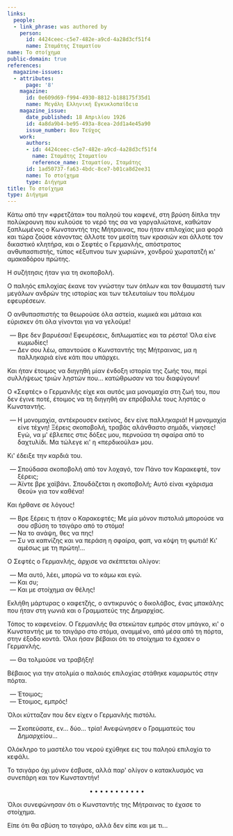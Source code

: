 ```yaml
---
links:
  people:
  - link_phrase: was authored by
    person:
      id: 4424ceec-c5e7-482e-a9cd-4a28d3cf51f4
      name: Σταμάτης Σταματίου
name: Το στοίχημα
public-domain: true
references:
  magazine-issues:
  - attributes:
      page: '8'
    magazine:
      id: 0e609d69-f994-4930-8812-b188175f35d1
      name: Μεγάλη Ελληνική Εγκυκλοπαίδεια
    magazine_issue:
      date_published: 18 Απριλίου 1926
      id: 4a8da9b4-be95-493a-8cea-2dd1a4e45a90
      issue_number: 8ον Τεύχος
    work:
      authors:
      - id: 4424ceec-c5e7-482e-a9cd-4a28d3cf51f4
        name: Σταμάτης Σταματίου
        reference_name: Σταματίου, Σταμάτης
      id: 1ad50737-fa63-4bdc-8ce7-b01ca8d2ee31
      name: Το στοίχημα
      type: Διήγημα
title: Το στοίχημα
type: Διήγημα
---
```


<main class="content" itemprop="text">
<p>Κάτω από την «φρετζάτα» του παληού του καφενέ, στη βρύση δίπλα την πολύκρουνη που κυλούσε το νερό της σα να
γαργαλιώτανε, καθώταν ξαπλωμένος ο Κωνσταντής της Μήτραινας, που ήταν επιλοχίας μια φορά και τώρα ζούσε κάνοντας άλλοτε
τον μεσίτη των κρασιών και άλλοτε τον δικαστικό κλητήρα, και ο Σεφτές ο Γερμανλής, απόστρατος ανθυπασπιστής, τύπος
«έξυπνου των χωριών», χονδρού χωρατατζή κι' αμακαδόρου πρώτης.</p>

<p>Η συζήτησις ήταν για τη σκοποβολή.</p>

<p>Ο παληός επιλοχίας έκανε τον γνώστην των όπλων και τον θαυμαστή των μεγάλων ανδρών της ιστορίας και των τελευταίων του
πολέμου εφευρέσεων.</p>

<p>Ο ανθυπασπιστής τα θεωρούσε όλα αστεία, κωμικά και μάταια και εύρισκεν ότι όλα γίνονται για να γελούμε!</p>

<ol style="list-style-type: '&mdash; '">
  <li>Βρε δεν βαρυέσαι! Εφευρέσεις, διπλωματίες και τα ρέστα! Όλα είνε κωμωδίες!</li>
  <li>Δεν σου λέω, απαντούσε ο Κωνσταντής της Μήτραινας, μα η παλληκαριά είνε κάτι που υπάρχει.</li>
</ol>

<p>Και ήταν έτοιμος να διηγηθή μίαν ένδοξη ιστορία της ζωής του, περί συλλήψεως τριών ληστών που... κατώθρωσαν να του
διαφύγουν!</p>

<p>Ο «Σεφτές» ο Γερμανλής είχε και αυτός μια μονομαχία στη ζωή του, που δεν έγινε ποτέ, έτοιμος να τη διηγηθή αν επρόβαλλε
τους ληστάς ο Κωνσταντής.</p>

<ol style="list-style-type: '&mdash; '">
  <li>
    Η μονομαχία, αντέκρουσεν εκείνος, δεν είνε παλληκαριά! Η μονομαχία είνε τέχνη! Ξέρεις σκοποβολή, τραβάς αλάνθαστο
    σημάδι, νίκησες! Εγώ, να μ' έβλεπες στις δόξες μου, περνούσα τη σφαίρα από το δαχτυλίδι. Μα τώλεγε κι' η
    «περδικούλα» μου.
  </li>
</ol>

<p>Κι' έδειξε την καρδιά του.</p>

<ol style="list-style-type: '&mdash; '">
  <li>Σπούδασα σκοποβολή από τον λοχαγό, τον Πάνο τον Καρακεφτέ, τον ξέρεις;</li>
  <li>Άϊντε βρε χαϊβάνι. Σπουδάζεται η σκοποβολή; Αυτό είναι «χάρισμα Θεού» για τον καθένα!</li>
</ol>

<p>Και ήρθανε σε λόγους!</p>

<ol style="list-style-type: '&mdash; '">
  <li>Βρε ξέρεις τι ήταν ο Καρακεφτές; Με μία μόνον πιστολιά μπορούσε να σου σβύση το τσιγάρο από το στόμα!</li>
  <li>Να το ανάψη, θες να πης!</li>
  <li>Συ να καπνίζης και να περάση η σφαίρα, φαπ, να κόψη τη φωτιά! Κι' αμέσως με τη πρώτη!...</li>
</ol>

<p>Ο Σεφτές ο Γερμανλής, άρχισε να σκέπτεται ολίγον:</p>

<ol style="list-style-type: '&mdash; '">
  <li>Μα αυτό, λέει, μπορώ να το κάμω και εγώ.</li>
  <li>Και συ;</li>
  <li>Και με στοίχημα αν θέλης!</li>
</ol>

<p>Εκλήθη μάρτυρας ο καφετζής, ο αντικρυνός ο δικολάβος, ένας μπακάλης που ήταν στη γωνιά και ο Γραμματεύς της Δημαρχίας.</p>

<p>Τόπος το καφενείον. Ο Γερμανλής θα στεκώταν εμπρός στον μπάγκο, κι' ο Κωνσταντής με το τσιγάρο στο στόμα, αναμμένο, από
μέσα από τη πόρτα, στην έξοδο κοντά. Όλοι ήσαν βέβαιοι ότι το στοίχημα το έχασεν ο Γερμανλής.</p>

<ol style="list-style-type: '&mdash; '">
  <li>Θα τολμούσε να τραβήξη!</li>
</ol>

<p>Βέβαιος για την ατολμία ο παλαιός επιλοχίας στάθηκε καμαρωτός στην πόρτα.</p>

<ol style="list-style-type: '&mdash; '">
  <li>Έτοιμος;</li>
  <li>Έτοιμος, εμπρός!</li>
</ol>

<p>Όλοι κύτταζαν που δεν είχεν ο Γερμανλής πιστόλι.</p>

<ol style="list-style-type: '&mdash; '">
  <li>Σκοπεύσατε, εν... δύο... τρία! Ανεφώνησεν ο Γραμματεύς του Δημαρχείου...</li>
</ol>

<p>Ολόκληρο το μαστέλο του νερού εχύθηκε εις του παληού επιλοχία το κεφάλι.</p>

<p>Το τσιγάρο όχι μόνον έσβυσε, αλλά παρ' ολίγον ο κατακλυσμός να συνεπάρη και τον Κωνσταντήν!</p>

<div style="text-align: center; margin-bottom: 1em">• • • • • • • • • • •</div>

<p>Όλοι συνεφώνησαν ότι ο Κωνσταντής της Μήτραινας το έχασε το στοίχημα.</p>

<p>Είπε ότι θα σβύση το τσιγάρο, αλλά δεν είπε και με τι...</p>
</main>
